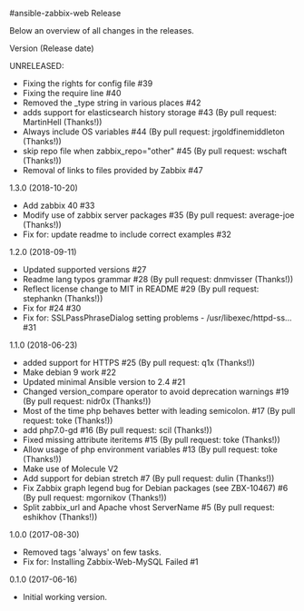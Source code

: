 #ansible-zabbix-web Release

Below an overview of all changes in the releases.

Version (Release date)

UNRELEASED:

  * Fixing the rights for config file #39
  * Fixing the require line #40
  * Removed the _type string in various places #42
  * adds support for elasticsearch history storage #43 (By pull request: MartinHell (Thanks!))
  * Always include OS variables #44 (By pull request: jrgoldfinemiddleton (Thanks!))
  * skip repo file when zabbix_repo="other" #45 (By pull request: wschaft (Thanks!))
  * Removal of links to files provided by Zabbix #47

1.3.0   (2018-10-20)

  * Add zabbix 40 #33
  * Modify use of zabbix server packages #35 (By pull request: average-joe (Thanks!))
  * Fix for: update readme to include correct examples #32

1.2.0   (2018-09-11)

  * Updated supported versions #27
  * Readme lang typos grammar #28 (By pull request: dnmvisser (Thanks!))
  * Reflect license change to MIT in README #29 (By pull request: stephankn (Thanks!))
  * Fix for #24 #30
  * Fix for: SSLPassPhraseDialog setting problems - /usr/libexec/httpd-ss… #31

1.1.0   (2018-06-23)

  * added support for HTTPS #25 (By pull request: q1x (Thanks!))
  * Make debian 9 work #22
  * Updated minimal Ansible version to 2.4 #21
  * Changed version_compare operator to avoid deprecation warnings #19 (By pull request: nidr0x (Thanks!))
  * Most of the time php behaves better with leading semicolon. #17 (By pull request: toke (Thanks!))
  * add php7.0-gd #16 (By pull request: scil (Thanks!))
  * Fixed missing attribute iteritems #15 (By pull request: toke (Thanks!))
  * Allow usage of php environment variables #13 (By pull request: toke (Thanks!))
  * Make use of Molecule V2
  * Add support for debian stretch #7 (By pull request: dulin (Thanks!))
  * Fix Zabbix graph legend bug for Debian packages (see ZBX-10467) #6 (By pull request: mgornikov (Thanks!))
  * Split zabbix_url and Apache vhost ServerName #5 (By pull request: eshikhov (Thanks!))

1.0.0   (2017-08-30)

  * Removed tags 'always' on few tasks.
  * Fix for: Installing Zabbix-Web-MySQL Failed #1

0.1.0   (2017-06-16)

  * Initial working version.

